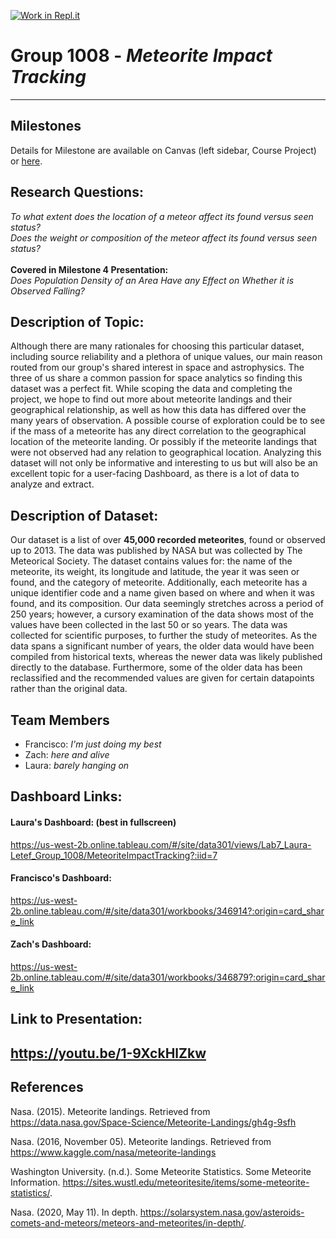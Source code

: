 [![Work in Repl.it](https://classroom.github.com/assets/work-in-replit-14baed9a392b3a25080506f3b7b6d57f295ec2978f6f33ec97e36a161684cbe9.svg)](https://classroom.github.com/online_ide?assignment_repo_id=359300&assignment_repo_type=GroupAssignmentRepo)
# Group 1008 - *Meteorite Impact Tracking*

---

## Milestones

Details for Milestone are available on Canvas (left sidebar, Course Project) or [here](https://firas.moosvi.com/courses/data301/project/milestone01.html).

## Research Questions:

*To what extent does the location of a meteor affect its found versus seen status?* <br>
*Does the weight or composition of the meteor affect its found versus seen status?* <br> <br>
**Covered in Milestone 4 Presentation:** <br>
*Does Population Density of an Area Have any Effect on Whether it is Observed Falling?*

## Description of Topic:

Although there are many rationales for choosing this particular dataset, including source reliability and a plethora of unique values, our main reason routed from our group's shared interest in space and astrophysics. The three of us share a common passion for space analytics so finding this dataset was a perfect fit. While scoping the data and completing the project, we hope to find out more about meteorite landings and their geographical relationship, as well as how this data has differed over the many years of observation. A possible course of exploration could be to see if the mass of a meteorite has any direct correlation to the geographical location of the meteorite landing. Or possibly if the meteorite landings that were not observed had any relation to geographical location. Analyzing this dataset will not only be informative and interesting to us but will also be an excellent topic for a user-facing Dashboard, as there is a lot of data to analyze and extract.

## Description of Dataset:

Our dataset is a list of over **45,000 recorded meteorites**, found or observed up to 2013. The data was published by NASA but was collected by The Meteorical Society. The dataset contains values for: the name of the meteorite, its weight, its longitude and latitude, the year it was seen or found, and the category of meteorite. Additionally, each meteorite has a unique identifier code and a name given based on where and when it was found, and its composition. Our data seemingly stretches across a period of 250 years; however, a cursory examination of the data shows most of the values have been collected in the last 50 or so years. The data was collected for scientific purposes, to further the study of meteorites. As the data spans a significant number of years, the older data would have been compiled from historical texts, whereas the newer data was likely published directly to the database. Furthermore, some of the older data has been reclassified and the recommended values are given for certain datapoints rather than the original data.

## Team Members

- Francisco: *I'm just doing my best*
- Zach: *here and alive*
- Laura: *barely hanging on*

## Dashboard Links:

#### Laura's Dashboard: (best in fullscreen)
https://us-west-2b.online.tableau.com/#/site/data301/views/Lab7_Laura-Letef_Group_1008/MeteoriteImpactTracking?:iid=7

#### Francisco's Dashboard:
https://us-west-2b.online.tableau.com/#/site/data301/workbooks/346914?:origin=card_share_link


#### Zach's Dashboard:
https://us-west-2b.online.tableau.com/#/site/data301/workbooks/346879?:origin=card_share_link

## Link to Presentation:

https://youtu.be/1-9XckHlZkw
---

## References

Nasa. (2015). Meteorite landings. Retrieved from  
    https://data.nasa.gov/Space-Science/Meteorite-Landings/gh4g-9sfh

Nasa. (2016, November 05). Meteorite landings. Retrieved from  
    https://www.kaggle.com/nasa/meteorite-landings
  
Washington University. (n.d.). Some Meteorite Statistics. Some Meteorite Information. 
    https://sites.wustl.edu/meteoritesite/items/some-meteorite-statistics/. 
    
Nasa. (2020, May 11). In depth. 
    https://solarsystem.nasa.gov/asteroids-comets-and-meteors/meteors-and-meteorites/in-depth/. 

